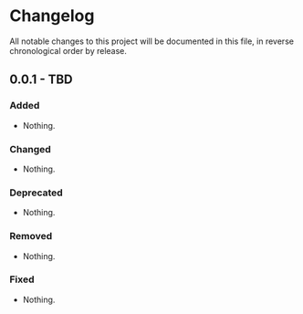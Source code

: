 # Changelog

All notable changes to this project will be documented in this file, in reverse chronological order by release.

## 0.0.1 - TBD

### Added

- Nothing.

### Changed

- Nothing.

### Deprecated

- Nothing.

### Removed

- Nothing.

### Fixed

- Nothing.